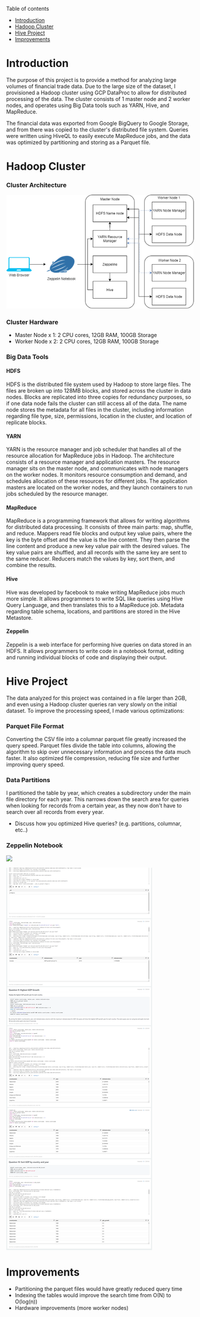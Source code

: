 Table of contents
* [Introduction](#Introduction)
* [Hadoop Cluster](#Introduction)
* [Hive Project](#Introduction)
* [Improvements](#Introduction)

# Introduction
The purpose of this project is to provide a method for analyzing large
volumes of financial trade data. Due to the large size of the dataset, I
provisioned a Hadoop cluster using GCP DataProc to allow for distributed
processing of the data. The cluster consists of 1 master node and 2 worker
nodes, and operates using Big Data tools such as YARN, Hive, and MapReduce.

The financial data was exported from Google BigQuery to Google Storage, and
from there was copied to the cluster's distributed file system. Queries were
written using HiveQL to easily execute MapReduce jobs, and the data was optimized
by partitioning and storing as a Parquet file.

# Hadoop Cluster
### Cluster Architecture
![](Assets/ClusterArchitecture.png)

### Cluster Hardware
- Master Node x 1: 2 CPU cores, 12GB RAM, 100GB Storage
- Worker Node x 2: 2 CPU cores, 12GB RAM, 100GB Storage

### Big Data Tools
#### HDFS
HDFS is the distributed file system used by Hadoop to store large files. The
files are broken up into 128MB blocks, and stored across the cluster in data 
nodes. Blocks are replicated into three copies for redundancy purposes, so if
one data node fails the cluster can still access all of the data. The name node
stores the metadata for all files in the cluster, including information regarding
file type, size, permissions, location in the cluster, and location of replicate
blocks.
#### YARN
YARN is the resource manager and job scheduler that handles all of the resource
allocation for MapReduce jobs in Hadoop. The architecture consists of a resource
manager and application masters. The resource manager sits on the master node, and
communicates with node managers on the worker nodes. It monitors resource consumption
and demand, and schedules allocation of these resources for different jobs. The
application masters are located on the worker nodes, and they launch containers
to run jobs scheduled by the resource manager.
#### MapReduce
MapReduce is a programming framework that allows for writing algorithms for
distributed data processing. It consists of three main parts: map, shuffle, and
reduce. Mappers read file blocks and output key value pairs, where the key is the
byte offset and the value is the line content. They then parse the line content
and produce a new key value pair with the desired values. The key value pairs
are shuffled, and all records with the same key are sent to the same reducer.
Reducers match the values by key, sort them, and combine the results.
#### Hive
Hive was developed by facebook to make writing MapReduce jobs much more simple.
It allows programmers to write SQL like queries using Hive Query Language, and
then translates this to a MapReduce job. Metadata regarding table schema, locations, 
and partitions are stored in the Hive Metastore.

#### Zeppelin
Zeppelin is a web interface for performing hive queries on data stored in an
HDFS. It allows programmers to write code in a notebook format, editing and
running individual blocks of code and displaying their output.

# Hive Project
The data analyzed for this project was contained in a file larger than 2GB,
and even using a Hadoop cluster queries ran very slowly on the initial dataset.
To improve the processing speed, I made various optimizations:
### Parquet File Format
Converting the CSV file into a columnar parquet file greatly increased the 
query speed. Parquet files divide the table into columns, allowing the 
algorithm to skip over unnecessary information and process the data much faster.
It also optimized file compression, reducing file size and further improving
query speed.
### Data Partitions
I partitioned the table by year, which creates a subdirectory under the main
file directory for each year. This narrows down the search area for queries
when looking for records from a certain year, as they now don't have to search
over all records from every year.
- Discuss how you optimized Hive queries? (e.g. partitions, columnar, etc..)

### Zeppelin Notebook
![](Assets/Notebook_1.png)


![](Assets/Notebook_2.png)
# Improvements
- Partitioning the parquet files would have greatly reduced query time
- Indexing the tables would improve the search time from O(N) to O(log(n))
- Hardware improvements (more worker nodes)